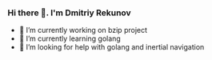 ### Hi there 👋. I'm Dmitriy Rekunov

<!--
**xpoh/xpoh** is a ✨ _special_ ✨ repository because its `README.md` (this file) appears on your GitHub profile.

Here are some ideas to get you started:

- 🔭 I’m currently working on bzip project
- 🌱 I’m currently learning golang
- 🤔 I’m looking for help with golang and inertial navigation
- 💬 Ask me about ...
- 📫 How to reach me: ...
- 😄 Pronouns: ...
- ⚡ Fun fact: ...
-->

- 🔭 I’m currently working on bzip project
- 🌱 I’m currently learning golang
- 🤔 I’m looking for help with golang and inertial navigation


